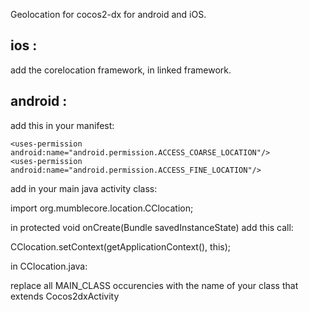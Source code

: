 Geolocation for cocos2-dx for android and iOS.

## ios : 

add the corelocation framework, in linked framework.

## android :

add this in your manifest:

	<uses-permission android:name="android.permission.ACCESS_COARSE_LOCATION"/>
	<uses-permission android:name="android.permission.ACCESS_FINE_LOCATION"/>

add in your main java activity class:

import org.mumblecore.location.CClocation;

in protected void onCreate(Bundle savedInstanceState) add this call:

CClocation.setContext(getApplicationContext(), this);

in CClocation.java:

replace all MAIN_CLASS occurencies  with the name of your class that extends Cocos2dxActivity
